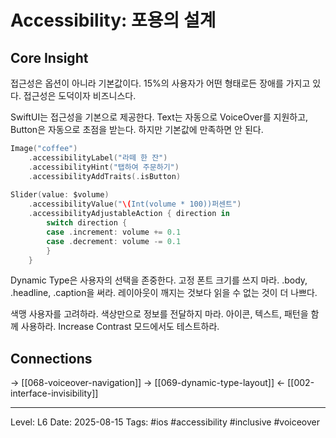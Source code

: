 # Accessibility: 포용의 설계

## Core Insight
접근성은 옵션이 아니라 기본값이다. 15%의 사용자가 어떤 형태로든 장애를 가지고 있다. 접근성은 도덕이자 비즈니스다.

SwiftUI는 접근성을 기본으로 제공한다. Text는 자동으로 VoiceOver를 지원하고, Button은 자동으로 초점을 받는다. 하지만 기본값에 만족하면 안 된다.

```swift
Image("coffee")
    .accessibilityLabel("라떼 한 잔")
    .accessibilityHint("탭하여 주문하기")
    .accessibilityAddTraits(.isButton)
    
Slider(value: $volume)
    .accessibilityValue("\(Int(volume * 100))퍼센트")
    .accessibilityAdjustableAction { direction in
        switch direction {
        case .increment: volume += 0.1
        case .decrement: volume -= 0.1
        }
    }
```

Dynamic Type은 사용자의 선택을 존중한다. 고정 폰트 크기를 쓰지 마라. .body, .headline, .caption을 써라. 레이아웃이 깨지는 것보다 읽을 수 없는 것이 더 나쁘다.

색맹 사용자를 고려하라. 색상만으로 정보를 전달하지 마라. 아이콘, 텍스트, 패턴을 함께 사용하라. Increase Contrast 모드에서도 테스트하라.

## Connections
→ [[068-voiceover-navigation]]
→ [[069-dynamic-type-layout]]
← [[002-interface-invisibility]]

---
Level: L6
Date: 2025-08-15
Tags: #ios #accessibility #inclusive #voiceover